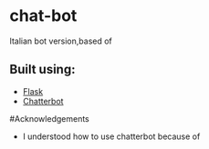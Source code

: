 # chat-bot

Italian bot version,based of 



## Built using:
* <a href="">Flask</a>
* <a href="">Chatterbot</a>

#Acknowledgements
* I understood how to use chatterbot because of <a href="https://github.com/chamkank/flask-chatterbot"></a>
